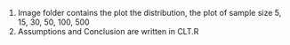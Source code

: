 1. Image folder contains the plot the distribution, the plot of sample size 5, 15, 30, 50, 100, 500
2. Assumptions and Conclusion are written in CLT.R
